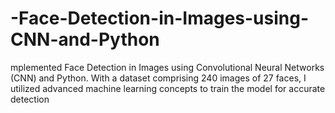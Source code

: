 # -Face-Detection-in-Images-using-CNN-and-Python
mplemented Face Detection in Images using Convolutional Neural Networks (CNN) and Python. With a dataset comprising 240 images of 27 faces, I utilized advanced machine learning concepts to train the model for accurate detection
